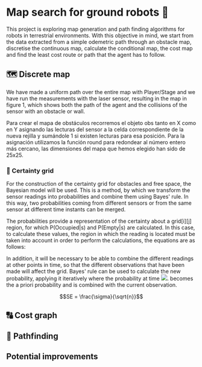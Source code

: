 # Map search for ground robots 🤖

This project is exploring map generation and path finding algorithms for robots in terrestrial environments. With this objective in mind, we start from the data extracted from a simple odemetric path through an obstacle map, discretise the continuous map, calculate the conditional map, the cost map and find the least cost route or path that the agent has to follow.

## 🗺️ Discrete map

We have made a uniform path over the entire map with Player/Stage and we have run the measurements with the laser sensor, resulting in the map in figure 1, which shows both the path of the agent and the collisions of the sensor with an obstacle or wall.

Para crear el mapa de obstáculos recorremos el objeto obs tanto en X como en Y asignando las lecturas del sensor a la celda correspondiente de la nueva rejilla y sumándole 1 si existen lecturas para esa posición. Para la asignación utilizamos la función round  para redondear al número entero más cercano, las dimensiones del mapa que hemos elegido han sido de 25x25.

### 🧮 Certainty grid


For the construction of the certainty grid for obstacles and free space, the Bayesian model will be used. This is a method, by which we transform the sensor readings into probabilities and combine them using Bayes' rule. In this way, two probabilities coming from different sensors or from the same sensor at different time instants can be merged.

The probabilities provide a representation of the certainty about a grid[i][j] region, for which P(Occupied|s) and P(Empty|s) are calculated. In this case, to calculate these values, the region in which the reading is located must be taken into account in order to perform the calculations, the equations are as follows:

In addition, it will be necessary to be able to combine the different readings at other points in time, so that the different observations that have been made will affect the grid. Bayes' rule can be used to calculate the new probability, applying it iteratively where the probability at time ![](https://latex.codecogs.com/gif.latex?t_{n-1}). becomes the a priori probability and is combined with the current observation.

```math
SE = \frac{\sigma}{\sqrt{n}}
```


## 🔠 Cost graph

## 🚙 Pathfinding

## Potential improvements